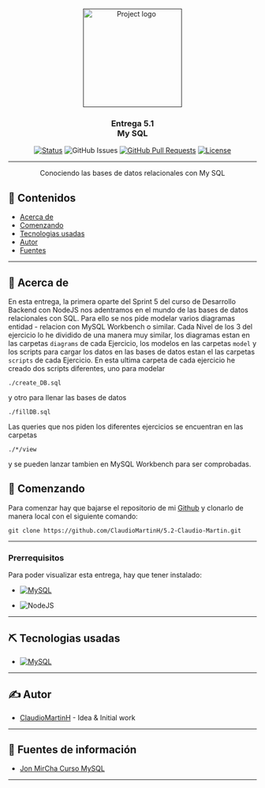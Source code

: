 <p align="center">
  <a href="" rel="noopener">
 <img width=200px height=200px src="https://media.giphy.com/media/vISmwpBJUNYzukTnVx/giphy.gif?cid=790b76111k8zbk2mdw2sywcxzgo741jfzi5ao0q51rfafmj7&ep=v1_gifs_search&rid=giphy.gif&ct=g" alt="Project logo"></a>
</p>

<h3  align="center"><span style="color: #FF000">Entrega 5.1 <br>My SQL </span></h3>

<div align="center">

[![Status](https://img.shields.io/badge/status-active-success.svg)]()
![GitHub Issues](https://img.shields.io/github/issues/ClaudioMartinH/5.1-Claudio-Martin.svg)
[![GitHub Pull Requests](https://img.shields.io/github/issues-pr/ClaudioMartinH/5.1-Claudio-Martin.svg)](https://github.com/ClaudioMartinH/5.1-Claudio-Martin/pulls)
[![License](https://img.shields.io/badge/license-MIT-blue.svg)](/LICENSE)

</div>

---

<p align="center">Conociendo las bases de datos relacionales con My SQL
    <br>
</p>

## 📝 Contenidos

- [Acerca de](#about)
- [Comenzando](#getting_started)
- [Tecnologias usadas](#built_using)
- [Autor](#authors)
- [Fuentes](#acknowledgement)

---
## 🧐 Acerca de <a name = "about"></a>

En esta entrega, la primera oparte del Sprint 5 del curso de Desarrollo Backend con NodeJS nos adentramos en el mundo de las bases de datos relacionales con SQL.
Para ello se nos pide modelar varios diagramas entidad - relacion con MySQL Workbench o similar.
Cada Nivel de los 3 del ejercicio lo he dividido de una manera muy similar, los diagramas estan en las carpetas ``diagrams`` de cada Ejercicio, los modelos en las carpetas ``model`` y los scripts para cargar los datos en las bases de datos estan el las carpetas ``scripts`` de cada Ejercicio.
En esta ultima carpeta de cada ejercicio he creado dos scripts diferentes, uno para modelar 
```
./create_DB.sql
```
 y otro para llenar las bases de datos 
 ```
./fillDB.sql
 ``` 
Las queries que nos piden los diferentes ejercicios se encuentran en las carpetas 
```
./*/view
```
y se pueden lanzar tambien en MySQL Workbench para ser comprobadas.
## 🏁 Comenzando <a name = "getting_started"></a>

Para comenzar hay que bajarse el repositorio de mi [Github](https://github.com/ClaudioMartinH/5.3-Claudio-Martin) y clonarlo de manera local con el siguiente comando:

```
git clone https://github.com/ClaudioMartinH/5.2-Claudio-Martin.git
```
---
### Prerrequisitos

Para poder visualizar esta entrega, hay que tener instalado:

- [![MySQL](https://img.shields.io/badge/MySQL-005C84?style=for-the-badge&logo=mysql&logoColor=white)](https://www.mysql.com/)


- ![NodeJS](https://img.shields.io/badge/node.js-6DA55F?style=for-the-badge&logo=node.js&logoColor=white)


---

## ⛏️ Tecnologias usadas <a name = "built_using"></a>

- [![MySQL](https://img.shields.io/badge/MySQL-005C84?style=for-the-badge&logo=mysql&logoColor=white)](https://www.mysql.com/)
 

---
## ✍️ Autor <a name = "authors"></a>

- [ClaudioMartinH](https://github.com/ClaudioMartinH) - Idea & Initial work

---
## 🎉 Fuentes de información <a name = "acknowledgement"></a>

- [Jon MirCha Curso MySQL](https://jonmircha.com/sql)
---